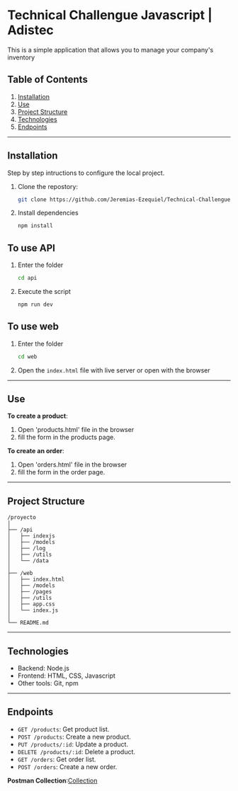 # Technical Challengue Javascript | Adistec

This is a simple application that allows you to manage your company's inventory

## Table of Contents
1. [Installation](#installation)
2. [Use](#use)
3. [Project Structure](#project-structure)
4. [Technologies](#technologies)
5. [Endpoints](#endpoints)

---

## Installation

Step by step intructions to configure the local project.

1. Clone the repostory:
   ```bash
   git clone https://github.com/Jeremias-Ezequiel/Technical-Challengue-Javascript.git
   ```
2. Install dependencies
    ```bash
    npm install
    ```

## To use API 

1. Enter the folder
    ```bash 
    cd api
    ```

2. Execute the script
    ```bash
    npm run dev
    ```

## To use web

1. Enter the folder 
    ```bash
    cd web
    ```

2. Open the `index.html` file with live server or open with the browser

---

## Use 

**To create a product**:
1. Open 'products.html' file in the browser
2. fill the form in the products page.

**To create an order**:
1. Open 'orders.html' file in the browser 
2. fill the form in the order page.

---

## Project Structure
```
/proyecto
│
├── /api
│   ├── indexjs
│   ├── /models
│   ├── /log
│   ├── /utils
│   └── /data
│
├── /web
│   ├── index.html
│   ├── /models
│   ├── /pages
│   ├── /utils
│   ├── app.css
│   └── index.js
│
└── README.md
```

---

## Technologies

- Backend: Node.js
- Frontend: HTML, CSS, Javascript
- Other tools: Git, npm

---

## Endpoints

- `GET /products`: Get product list.
- `POST /products`: Create a new product.
- `PUT /products/:id`: Update a product.
- `DELETE /products/:id`: Delete a product.
- `GET /orders`: Get order list.
- `POST /orders`: Create a new order. 

**Postman Collection**:[Collection](https://www.postman.com/jeremias03/workspace/technical-challengue/collection/36953447-c8a6c1f7-7e57-4163-bb10-17ba35418db5?action=share&creator=36953447)